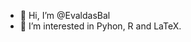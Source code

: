 - 👋 Hi, I’m @EvaldasBal
- 👀 I’m interested in Pyhon, R and LaTeX.

<!---
EvaldasBal/EvaldasBal is a ✨ special ✨ repository because its `README.md` (this file) appears on your GitHub profile.
You can click the Preview link to take a look at your changes.
--->
